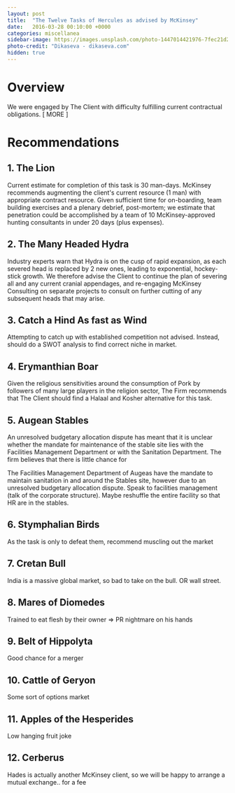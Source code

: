```yaml
---
layout: post
title:  "The Twelve Tasks of Hercules as advised by McKinsey"
date:   2016-03-28 00:10:00 +0000
categories: miscellanea
sidebar-image: https://images.unsplash.com/photo-1447014421976-7fec21d26d86?ixlib=rb-0.3.5&q=80&fm=jpg&crop=entropy&w=1080&fit=max&s=38b45c65f964200396720958a5f656f0
photo-credit: "Dikaseva - dikaseva.com"
hidden: true
---
```


# Overview

We were engaged by The Client with difficulty fulfilling current contractual obligations. [ MORE ]

# Recommendations

## 1. The Lion
Current estimate for completion of this task is 30 man-days. McKinsey recommends augmenting the client's current resource (1 man) with appropriate contract resource. Given sufficient time for on-boarding, team building exercises and a plenary debrief, post-mortem; we estimate that penetration could be accomplished by a team of 10 McKinsey-approved hunting consultants in under 20 days (plus expenses).


## 2. The Many Headed Hydra
Industry experts warn that Hydra is on the cusp of rapid expansion, as each severed head is replaced by 2 new ones, leading to exponential, hockey-stick growth. We therefore advise the Client to continue the plan of severing all and any current cranial appendages, and re-engaging McKinsey Consulting on separate projects to consult on further cutting of any subsequent heads that may arise.

## 3. Catch a Hind As fast as Wind
Attempting to catch up with established competition not advised. Instead, should do a SWOT analysis to find correct niche in market.

## 4. Erymanthian Boar
Given the religious sensitivities around the consumption of Pork by followers of many large players in the religion sector, The Firm recommends that The Client should find a Halaal and Kosher alternative for this task.

## 5. Augean Stables
An unresolved budgetary allocation dispute has meant that it is unclear whether the mandate for maintenance of the stable site lies with the Facilities Management Department or with the Sanitation Department. The firm believes that there is little chance for


The Facilities Management Department of Augeas have the mandate to maintain sanitation in and around the Stables site, however due to an unresolved budgetary allocation dispute. Speak to facilities management (talk of the corporate structure). Maybe reshuffle the entire facility so that HR are in the stables.

## 6. Stymphalian Birds
As the task is only to defeat them, recommend muscling out the market

## 7. Cretan Bull
India is a massive global market, so bad to take on the bull.
OR wall street.

## 8. Mares of Diomedes
Trained to eat flesh by their owner => PR nightmare on his hands

## 9. Belt of Hippolyta
Good chance for a merger

## 10. Cattle of Geryon
Some sort of options market

## 11. Apples of the Hesperides
Low hanging fruit joke

## 12. Cerberus
Hades is actually another McKinsey client, so we will be happy to arrange a mutual exchange.. for a fee
